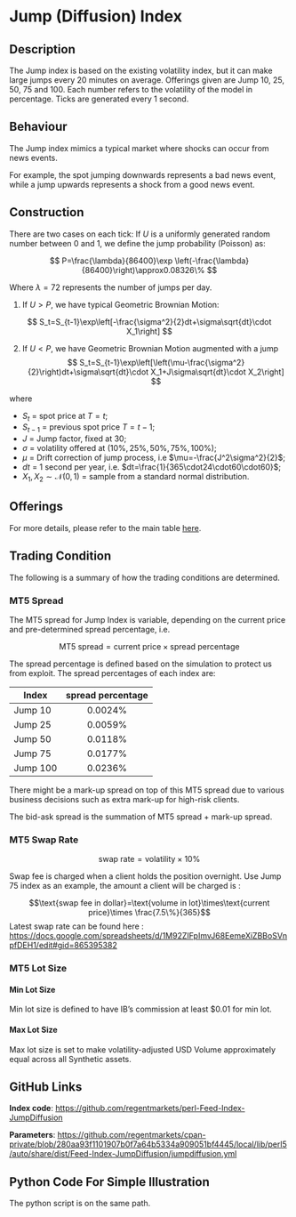 # Jump (Diffusion) Index

## Description

The Jump index is based on the existing volatility index, but it can make large jumps  every 20 minutes on average. Offerings given are Jump 10, 25, 50, 75 and 100. Each number refers to the volatility of the model in percentage. Ticks are generated every 1 second.

## Behaviour
The Jump index mimics a typical market where shocks can occur from news events. 

For example, the spot jumping downwards represents a bad news event, while a jump upwards represents a shock from a good news event.

## Construction

There are two cases on each tick: If $U$ is a uniformly generated random number between 0 and 1, we define the jump probability (Poisson) as:

$$
P=\frac{\lambda}{86400}\exp \left(-\frac{\lambda}{86400}\right)\approx0.08326\%
$$

Where $\lambda=72$ represents the number of jumps per day.

1. If $U>P$, we have typical Geometric Brownian Motion:

$$
S_t=S_{t-1}\exp\left[-\frac{\sigma^2}{2}dt+\sigma\sqrt{dt}\cdot X_1\right]
$$

2. If $U < P$, we have Geometric Brownian Motion augmented with a jump
$$
S_t=S_{t-1}\exp\left[\left(\mu-\frac{\sigma^2}{2}\right)dt+\sigma\sqrt{dt}\cdot X_1+J\sigma\sqrt{dt}\cdot X_2\right]
$$

where
* $S_t$ = spot price at $T=t$;
* $S_{t-1}$ = previous spot price $T=t-1$;
* $J$ = Jump factor, fixed at $30$;
* $\sigma$ = volatility offered at $(10\%,25\%,50\%,75\%,100\%)$;
* $\mu$ = Drift correction of jump process, i.e $\mu=-\frac{J^2\sigma^2}{2}$;
* $dt$ = 1 second per year, i.e. $dt=\frac{1}{365\cdot24\cdot60\cdot60}$;
* $X_1,X_2\sim\mathcal{N}(0,1)$ = sample from a standard normal distribution.


## Offerings

For more details, please refer to the main table [here](https://wikijs.deriv.cloud/en/Trading/Model-Validation_Engineering/ModelValidation/Indices/offerings-underlying-table).

## Trading Condition

The following is a summary of how the trading conditions are determined.

### MT5 Spread

The MT5 spread for Jump Index is variable, depending on the current price and pre-determined spread percentage, i.e. 

$$\text{MT5 spread}=\text{current price}\times\text{spread percentage}$$

The spread percentage is defined based on the simulation to protect us from exploit. The spread percentages of each index are:

| Index  |  spread percentage	|  
|---------|	:----:	| 
| Jump 10  |0.0024%|
| Jump 25  |0.0059%|
| Jump 50  |0.0118%|
| Jump 75  |0.0177%|
| Jump 100 |0.0236%|

There might be a mark-up spread on top of this MT5 spread due to various business decisions such as extra mark-up for high-risk clients.

The bid-ask spread is the summation of MT5 spread + mark-up spread. 

### MT5 Swap Rate
$$\text{swap rate}=\text{volatility}\times10\% $$

Swap fee is charged when a client holds the position overnight. Use Jump 75 index as an example, the amount a client will be charged is :

$$\text{swap fee in dollar}=\text{volume in lot}\times\text{current price}\times \frac{7.5\%}{365}$$
Latest swap rate can be found here : https://docs.google.com/spreadsheets/d/1M92ZIFpImvJ68EemeXiZBBoSVnpfDEH1/edit#gid=865395382

### MT5 Lot Size

#### Min Lot Size
Min lot size is defined to have IB’s commission at least $0.01 for min lot. 

#### Max Lot Size
Max lot size is set to make volatility-adjusted USD Volume approximately equal across all Synthetic assets.

## GitHub Links
**Index code**: https://github.com/regentmarkets/perl-Feed-Index-JumpDiffusion

**Parameters**: https://github.com/regentmarkets/cpan-private/blob/280aa93f1101907b0f7a64b5334a909051bf4445/local/lib/perl5/auto/share/dist/Feed-Index-JumpDiffusion/jumpdiffusion.yml


## Python Code For Simple Illustration
The python script is on the same path.